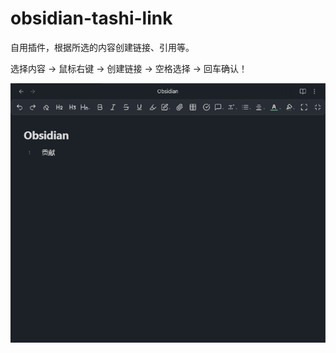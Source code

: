 # obsidian-tashi-link

自用插件，根据所选的内容创建链接、引用等。

选择内容 → 鼠标右键 → 创建链接 → 空格选择 → 回车确认！ 

![输入图片说明](obsidian-tashi-link.gif)